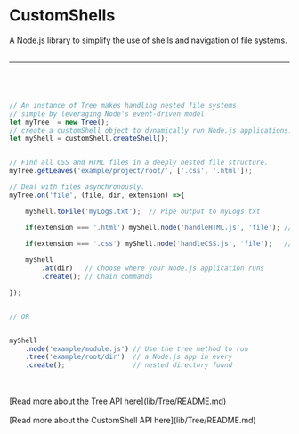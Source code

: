# CustomShells
A Node.js library to simplify the use of shells and navigation of file systems.
<br>
<br>
<hr>

```js





```


```js
// An instance of Tree makes handling nested file systems 
// simple by leveraging Node's event-driven model.
let myTree  = new Tree();
// create a customShell object to dynamically run Node.js applications.
let myShell = customShell.createShell();


// Find all CSS and HTML files in a deeply nested file structure.
myTree.getLeaves('example/project/root/', ['.css', '.html']);

// Deal with files asynchronously.
myTree.on('file', (file, dir, extension) =>{

    myShell.toFile('myLogs.txt');  // Pipe output to myLogs.txt

    if(extension === '.html') myShell.node('handleHTML.js', 'file'); // Run a Node.js app

    if(extension === '.css') myShell.node('handleCSS.js', 'file');   // Pass a parameter
        
    myShell
        .at(dir)   // Choose where your Node.js application runs 
        .create(); // Chain commands

});


// OR


myShell
    .node('example/module.js') // Use the tree method to run
    .tree('example/root/dir')  // a Node.js app in every
    .create();                 // nested directory found

```
<br>
<br>
[Read more about the Tree API here](lib/Tree/README.md)
<br>
<br>
[Read more about the CustomShell API here](lib/Tree/README.md)
